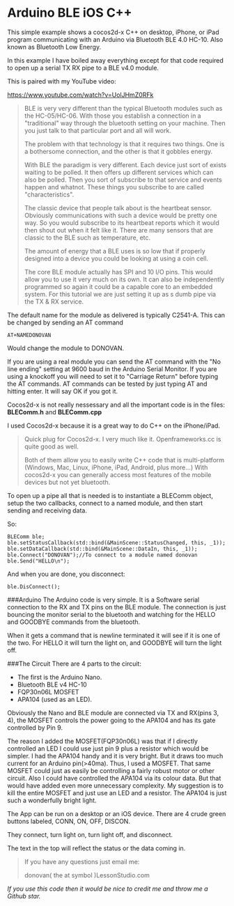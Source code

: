 # Arduino BLE iOS C++
This simple example shows a cocos2d-x C++ on desktop, iPhone, or iPad program communicating with an Arduino via Bluetooth BLE 4.0 HC-10. Also known as Bluetooth Low Energy.

In this example I have boiled away everything except for that code required to open up a serial TX RX pipe to a BLE v4.0 module. 

This is paired with my YouTube video:

https://www.youtube.com/watch?v=UolJHmZ0RFk

>BLE is very very different than the typical Bluetooth modules such as the HC-05/HC-06. With those you establish a connection in a "traditional" way through the bluetooth setting on your machine. Then you just talk to that particular port and all will work. 
>
>The problem with that technology is that it requires two things. One is a bothersome connection, and the other is that it gobbles energy.
>
>With BLE the paradigm is very different. Each device just sort of exists waiting to be polled. It then offers up different services which can also be polled. Then you sort of subscribe to that service and events happen and whatnot. These things you subscribe to are called "characteristics".
>
>The classic device that people talk about is the heartbeat sensor. Obviously communications with such a device would be pretty one way. So you would subscribe to its heartbeat reports which it would then shout out when it felt like it. There are many sensors that are classic to the BLE such as temperature, etc. 
>
>The amount of energy that a BLE uses is so low that if properly designed into a device you could be looking at using a coin cell. 
>
>The core BLE module actually has SPI and 10 I/O pins. This would allow you to use it very much on its own. It can also be independently programmed so again it could be a capable core to an embedded system. For this tutorial we are just setting it up as s dumb pipe via the TX & RX service.

The default name for the module as delivered is typically C2541-A. This can be changed by sending an AT command

    AT+NAMEDONOVAN
Would change the module to DONOVAN. 

If you are using a real module you can send the AT command with the "No line ending" setting at 9600 baud in the Arduino Serial Monitor. If you are using a knockoff you will need to set it to "Carriage Return" before typing the AT commands. AT commands can be tested by just typing AT and hitting enter. It will say OK if you got it.

Cocos2d-x is not really nessessary and all the important code is in the files: **BLEComm.h** and **BLEComm.cpp**

I used Cocos2d-x because it is a great way to do C++ on the iPhone/iPad. 

>Quick plug for Cocos2d-x. I very much like it. Openframeworks.cc is quite good as well.
>
>Both of them allow you to easily write C++ code that is multi-platform (Windows, Mac, Linux, iPhone, iPad, Android, plus more...) With cocos2d-x you can generally access most features of the mobile devices but not yet bluetooth. 

To open up a pipe all that is needed is to instantiate a BLEComm object, setup the two callbacks, connect to a named module, and then start sending and receiving data.

So:

    BLEComm ble;
    ble.setStatusCallback(std::bind(&MainScene::StatusChanged, this, _1));
    ble.setDataCallback(std::bind(&MainScene::DataIn, this, _1));
    ble.Connect("DONOVAN");//To connect to a module named donovan
    ble.Send("HELLO\n");

And when you are done, you disconnect:

    ble.DisConnect();

###Arduino
The Arduino code is very simple. It is a Software serial connection to the RX and TX pins on the BLE module. The connection is just bouncing the monitor serial to the bluetooth and watching for the HELLO and GOODBYE commands from the bluetooth.

When it gets a command that is newline terminated it will see if it is one of the two. For HELLO it will turn the light on, and GOODBYE will turn the light off.

###The Circuit
There are 4 parts to the circuit:

* The first is the Arduino Nano. 
* Bluetooth BLE v4 HC-10
* FQP30n06L MOSFET
* APA104 (used as an LED).

Obviously the Nano and BLE module are connected via TX and RX(pins 3, 4), the MOSFET controls the power going to the APA104 and has its gate controlled by Pin 9. 

The reason I added the MOSFET(FQP30n06L) was that if I directly controlled an LED I could use just pin 9 plus a resistor which would be simpler. I had the APA104 handy and it is very bright. But it draws too much current for an Arduino pin(>40ma). Thus, I used a MOSFET. That same MOSFET could just as easily be controlling a fairly robust motor or other circuit. Also I could have controlled the APA104 via its colour data. But that would have added even more unnecessary complexity. My suggestion is to kill the entire MOSFET and just use an LED and a resistor. The APA104 is just such a wonderfully bright light.

The App can be run on a desktop or an iOS device. There are 4 crude green buttons labeled, CONN, ON, OFF, DISCON. 

They connect, turn light on, turn light off, and disconnect.

The text in the top will reflect the status or the data coming in.

>If you have any questions just email me:
>
>donovan( the at symbol )LessonStudio.com


*If you use this code then it would be nice to credit me and throw me a Github star.*
